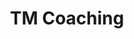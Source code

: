 ---
title: "TM Coaching"
copyright: "Copyright © 2025 All Rights Reserved"
owner: "Built by Colin Groark"
ownerSite: "colingroark.com"
ownerLink: "https://www.colingroark.com/"
---